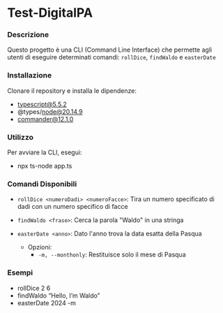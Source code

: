 # Test-DigitalPA

### Descrizione
Questo progetto è una CLI (Command Line Interface) che permette agli utenti di eseguire determinati comandi: `rollDice`, `findWaldo` e `easterDate`

### Installazione
Clonare il repository e installa le dipendenze:
- typescript@5.5.2
- @types/node@20.14.9
- commander@12.1.0


### Utilizzo
Per avviare la CLI, esegui: 

- npx ts-node app.ts

### Comandi Disponibili
- `rollDice <numeroDadi> <numeroFacce>`: 
Tira un numero specificato di dadi con un numero specifico di facce

- `findWaldo <frase>`: 
Cerca la parola "Waldo" in una stringa

- `easterDate <anno>`: 
Dato l'anno trova la data esatta della Pasqua
  - Opzioni:
    - `-m, --monthonly`: 
    Restituisce solo il mese di Pasqua

### Esempi
- rollDice 2 6 
- findWaldo “Hello, I’m Waldo” 
- easterDate 2024 -m



